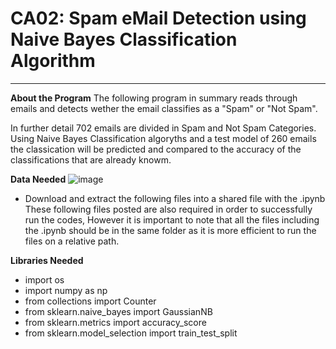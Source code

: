 # CA02: Spam eMail Detection using Naive Bayes Classification Algorithm
____________________________________________________________
**About the Program**
The following program in summary reads through emails and detects wether the email classifies as a "Spam" or "Not Spam". 

In further detail 702 emails are divided in Spam and Not Spam Categories. Using Naive Bayes Classification algoryths and a test model of 260 emails the classication will be predicted and compared to the accuracy of the classifications that are already knowm.

**Data Needed**
![image](https://user-images.githubusercontent.com/123341543/217940676-8712f990-c8a7-49bd-a789-804019685a65.png)
- Download and extract the following files into a shared file with the .ipynb
These following files posted are also required in order to successfully run the codes, However it is important to note that all the files including the .ipynb should be in the same folder as it is more efficient to run the files on a relative path.

**Libraries Needed**
- import os
- import numpy as np
- from collections import Counter
- from sklearn.naive_bayes import GaussianNB 
- from sklearn.metrics import accuracy_score
- from sklearn.model_selection import train_test_split
